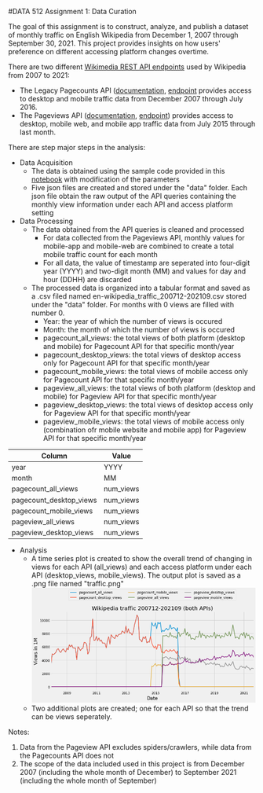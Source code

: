 
#DATA 512 Assignment 1: Data Curation

The goal of this assignment is to construct, analyze, and publish a dataset of monthly traffic on English Wikipedia from December 1, 2007 through September 30, 2021. This project provides insights on how users' preference on different accessing platform changes overtime. 

There are two different [Wikimedia REST API endpoints](https://www.mediawiki.org/wiki/REST_API) used by Wikipedia from 2007 to 2021:
* The Legacy Pagecounts API ([documentation](https://wikitech.wikimedia.org/wiki/Analytics/AQS/Legacy_Pagecounts), [endpoint](https://wikimedia.org/api/rest_v1/#!/Pagecounts_data_(legacy)/get_metrics_legacy_pagecounts_aggregate_project_access_site_granularity_start_end) provides access to desktop and mobile traffic data from December 2007 through July 2016.
* The Pageviews API ([documentation](https://wikitech.wikimedia.org/wiki/Analytics/AQS/Pageviews), [endpoint](https://wikimedia.org/api/rest_v1/#!/Pageviews_data/get_metrics_pageviews_aggregate_project_access_agent_granularity_start_end)) provides access to desktop, mobile web, and mobile app traffic data from July 2015 through last month.


There are step major steps in the analysis: 
* Data Acquisition
  * The data is obtained using the sample code provided in this [notebook](http://paws-public.wmflabs.org/paws-public/User:Jtmorgan/data512_a1_example.ipynb) with modification of the parameters
  * Five json files are created and stored under the "data" folder. Each json file obtain the raw output of the API queries containing the monthly view information under each API and access platform setting
* Data Processing
  * The data obtained from the API queries is cleaned and processed
    * For data collected from the Pageviews API, monthly values for mobile-app and mobile-web are combined to create a total mobile traffic count for each month
    * For all data, the value of timestamp are seperated into four-digit year (YYYY) and two-digit month (MM) and values for day and hour (DDHH) are discarded
  * The processed data is organized into a tabular format and saved as a .csv filed named en-wikipedia_traffic_200712-202109.csv stored under the "data" folder. For months with 0 views are filled with number 0.
      * Year: the year of which the number of views is occured
      * Month: the month of which the number of views is occured
      * pagecount_all_views: the total views of both platform (desktop and mobile) for Pagecount API for that specific month/year
      * pagecount_desktop_views: the total views of desktop access only for Pagecount API for that specific month/year
      * pagecount_mobile_views: the total views of mobile access only for Pagecount API for that specific month/year
      * pageview_all_views: the total views of both platform (desktop and mobile) for Pageview API for that specific month/year
      * pageview_desktop_views: the total views of desktop access only for Pageview API for that specific month/year
      * pageview_mobile_views: the total views of mobile access only (combination ofr mobile website and mobile app) for Pageview API for that specific month/year
      
| Column                  | Value     |
|-------------------------|-----------|
| year                    | YYYY      |
| month                   | MM        |
| pagecount_all_views     | num_views |
| pagecount_desktop_views | num_views |
| pagecount_mobile_views  | num_views |
| pageview_all_views      | num_views |
| pageview_desktop_views  | num_views |


* Analysis
  * A time series plot is created to show the overall trend of changing in views for each API (all_views) and each access platform under each API (desktop_views, mobile_views). The output plot is saved as a .png file named "traffic.png"
  ![traffic analysis](https://github.com/Sabrinawang06/data-512-a1/blob/3ea2d68cd4adae00d4c82f677f3402f3976adeea/traffic.png)
  * Two additional plots are created; one for each API so that the trend can be views seperately. 


Notes: 
1. Data from the Pageview API excludes spiders/crawlers, while data from the Pagecounts API does not
2. The scope of the data included used in this project is from December 2007 (including the whole month of December) to September 2021 (including the whole month of September)
